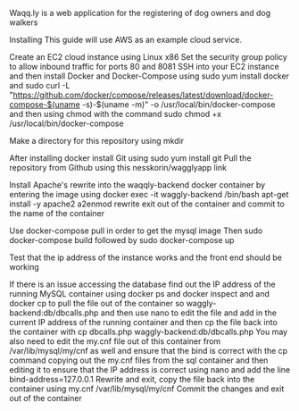 Waqq.ly is a web application for the registering of dog owners and dog walkers

Installing
This guide will use AWS as an example cloud service. 

Create an EC2 cloud instance using Linux x86
Set the security group policy to allow inbound traffic for ports 80 and 8081
SSH into your EC2 instance and then install Docker and Docker-Compose using sudo yum install docker 
and sudo curl -L "https://github.com/docker/compose/releases/latest/download/docker-compose-$(uname -s)-$(uname -m)" -o /usr/local/bin/docker-compose
and then using chmod with the command sudo chmod +x /usr/local/bin/docker-compose

Make a directory for this repository using mkdir

After installing docker install Git using sudo yum install git
Pull the repository from Github using this nesskorin/wagglyapp link

Install Apache's rewrite into the waqqly-backend docker container by entering the image using docker exec -it waggly-backend /bin/bash
apt-get install -y apache2
a2enmod rewrite
exit out of the container and commit to the name of the container 

Use docker-compose pull in order to get the mysql image
Then sudo docker-compose build followed by sudo docker-compose up

Test that the ip address of the instance works and the front end should be working

If there is an issue accessing the database find out the IP address of the running MySQL container using docker ps and docker inspect and
and docker cp to pull the file out of the container so waggly-backend:db/dbcalls.php and then use nano to edit the file and add in the current IP address of the running container
and then cp the file back into the container with cp dbcalls.php waggly-backend:db/dbcalls.php
You may also need to edit the my.cnf file out of this container from /var/lib/mysql/my/cnf as well and ensure that the bind is correct with the cp command copying out the my.cnf files from the sql container
and then editing it to ensure that the IP address is correct using nano and add the line bind-address=127.0.0.1
Rewrite and exit, copy the file back into the container using my.cnf /var/lib/mysql/my/cnf
Commit the changes and exit out of the container
